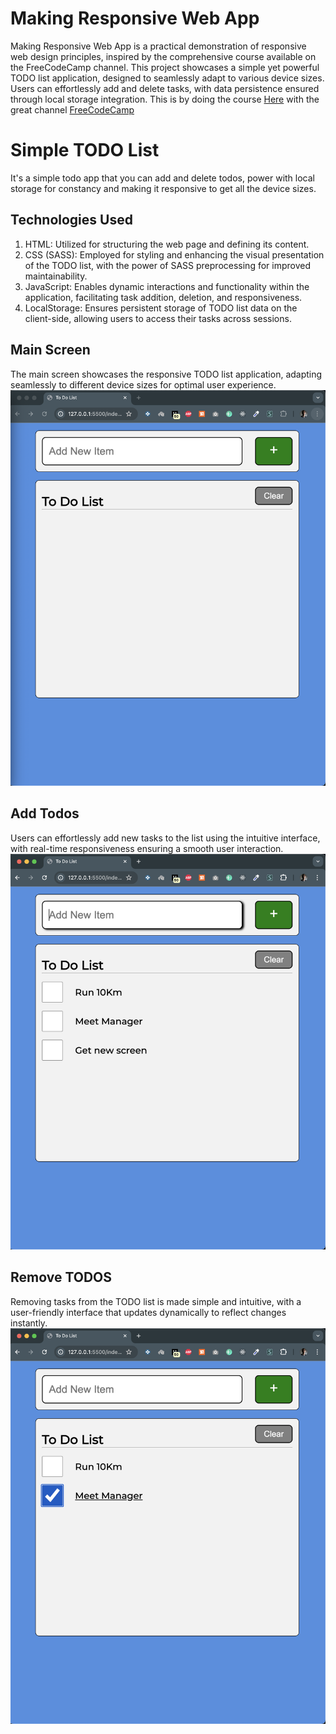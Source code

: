 # Making Responsive Web App

Making Responsive Web App is a practical demonstration of responsive web design principles, inspired by the comprehensive course available on the FreeCodeCamp channel. This project showcases a simple yet powerful TODO list application, designed to seamlessly adapt to various device sizes. Users can effortlessly add and delete tasks, with data persistence ensured through local storage integration.
This is by doing the course [Here](https://www.youtube.com/watch?v=y51Cv4wnsPw) with the great channel [FreeCodeCamp](https://www.youtube.com/@freecodecamp)


# Simple TODO List

It's a simple todo app that you can add and delete todos, power with local storage for constancy and making it responsive to get all the device sizes.

## Technologies Used
1. HTML: Utilized for structuring the web page and defining its content.
2. CSS (SASS): Employed for styling and enhancing the visual presentation of the TODO list, with the power of SASS preprocessing for improved maintainability.
3. JavaScript: Enables dynamic interactions and functionality within the application, facilitating task addition, deletion, and responsiveness.
4. LocalStorage: Ensures persistent storage of TODO list data on the client-side, allowing users to access their tasks across sessions.


## Main Screen
The main screen showcases the responsive TODO list application, adapting seamlessly to different device sizes for optimal user experience.
![alt text](app.png "Main Screen")

## Add Todos
Users can effortlessly add new tasks to the list using the intuitive interface, with real-time responsiveness ensuring a smooth user interaction.
![alt text](added-todo.png "Add Todos")

## Remove TODOS
Removing tasks from the TODO list is made simple and intuitive, with a user-friendly interface that updates dynamically to reflect changes instantly.
![alt text](removing.png "Removing Todos")
